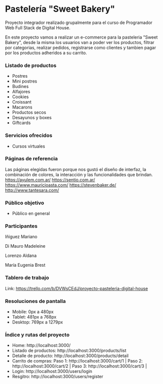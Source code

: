 # Pastelería "Sweet Bakery"

Proyecto integrador realizado grupalmente para el curso de Programador Web Full Stack de Digital House.

En este proyecto vamos a realizar un e-commerce para la pasteleria "Sweet Bakery", desde la misma los usuarios van a poder ver los productos, filtrar por categorias, realizar pedidos, registrarse como clientes y tambien pagar por los productos adheridos a su carrito.

### Listado de productos

- Postres
- Mini postres
- Budines
- Alfajores
- Cookies
- Croissant
- Macarons
- Productos secos
- Desayunos y boxes
- Giftcards

### Servicios ofrecidos

- Cursos virtuales

### Páginas de referencia
Las páginas elegidas fueron porque nos gustó el diseño de interfaz, la combinación de colores, la interacción y las funcionalidades que brindan.
https://ayulem.com.ar/
https://sentio.com.ar/
https://www.mauricioasta.com/
https://stevenbaker.de/
http://www.tantesara.com/

### Público objetivo

- Público en general

### Participantes

Iñiguez Mariano

Di Mauro Madeleine

Lorenzo Aldana

María Eugenia Brest

### Tablero de trabajo
Link: https://trello.com/b/DVWsCEdJ/proyecto-pasteleria-digital-house

### Resoluciones de pantalla
- Mobile: 0px a 480px
- Tablet: 481px a 768px
- Desktop: 769px a 1279px

### Índice y rutas del proyecto
- Home: http://localhost:3000/
- Listado de productos: http://localhost:3000/products/list
- Detalle de producto: http://localhost:3000/products/detail
- Carrito de compras: 
Paso 1: http://localhost:3000/cart/1 | Paso 2: http://localhost:3000/cart/2 | Paso 3: http://localhost:3000/cart/3 |
- Login: http://localhost:3000/users/login
- Resgitro: http://localhost:3000/users/register

